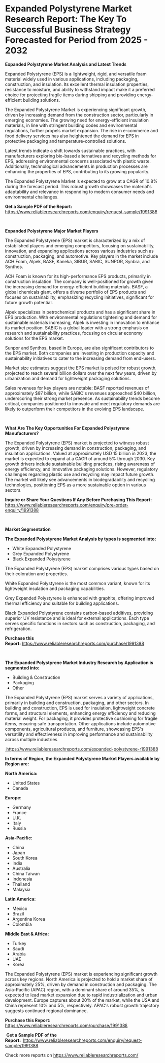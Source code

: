 <p><h1>Expanded Polystyrene Market Research Report: The Key To Successful Business Strategy Forecasted for Period from 2025 - 2032</h1></p><p><strong>Expanded Polystyrene Market Analysis and Latest Trends</strong></p>
<p><p>Expanded Polystyrene (EPS) is a lightweight, rigid, and versatile foam material widely used in various applications, including packaging, construction, and insulation. Its excellent thermal insulation properties, resistance to moisture, and ability to withstand impact make it a preferred choice for protecting fragile items during shipping and providing energy-efficient building solutions.</p><p>The Expanded Polystyrene Market is experiencing significant growth, driven by increasing demand from the construction sector, particularly in emerging economies. The growing need for energy-efficient insulation materials, in line with stringent building codes and environmental regulations, further propels market expansion. The rise in e-commerce and food delivery services has also heightened the demand for EPS in protective packaging and temperature-controlled solutions.</p><p>Latest trends indicate a shift towards sustainable practices, with manufacturers exploring bio-based alternatives and recycling methods for EPS, addressing environmental concerns associated with plastic waste. Additionally, technological advancements in production processes are enhancing the properties of EPS, contributing to its growing popularity.</p><p>The Expanded Polystyrene Market is expected to grow at a CAGR of 10.8% during the forecast period. This robust growth showcases the material's adaptability and relevance in responding to modern consumer needs and environmental challenges.</p></p>
<p><strong>Get a Sample PDF of the Report:&nbsp;</strong> <a href="https://www.reliableresearchreports.com/enquiry/request-sample/1991388?utm_campaign=2290&utm_medium=2&utm_source=Github&utm_content=ia&utm_term=31032025&utm_id=expanded-polystyrene">https://www.reliableresearchreports.com/enquiry/request-sample/1991388</a></p>
<p>&nbsp;</p>
<p><strong>Expanded Polystyrene Major Market Players</strong></p>
<p><p>The Expanded Polystyrene (EPS) market is characterized by a mix of established players and emerging competitors, focusing on sustainability, innovation, and expanding applications across various industries such as construction, packaging, and automotive. Key players in the market include ACH Foam, Alpek, BASF, Kaneka, SIBUR, SABIC, SUNPOR, Synbra, and Synthos.</p><p>ACH Foam is known for its high-performance EPS products, primarily in construction insulation. The company is well-positioned for growth given the increasing demand for energy-efficient building materials. BASF, a global chemicals giant, offers a diverse portfolio of EPS products and focuses on sustainability, emphasizing recycling initiatives, significant for future growth potential.</p><p>Alpek specializes in petrochemical products and has a significant share in EPS production. With environmental regulations tightening and demand for sustainable materials increasing, Alpek is investing in innovation to enhance its market position. SABIC is a global leader with a strong emphasis on research and sustainability practices, focusing on circular economy solutions for the EPS market.</p><p>Sunpor and Synthos, based in Europe, are also significant contributors to the EPS market. Both companies are investing in production capacity and sustainability initiatives to cater to the increasing demand from end-users.</p><p>Market size estimates suggest the EPS market is poised for robust growth, projected to reach several billion dollars over the next few years, driven by urbanization and demand for lightweight packaging solutions.</p><p>Sales revenues for key players are notable: BASF reported revenues of approximately $87 billion, while SABIC's revenues approached $40 billion, underscoring their strong market presence. As sustainability trends become critical, companies positioned to innovate and meet regulatory demands are likely to outperform their competitors in the evolving EPS landscape.</p></p>
<p>&nbsp;</p>
<p><strong>What Are The Key Opportunities For Expanded Polystyrene Manufacturers?</strong></p>
<p><p>The Expanded Polystyrene (EPS) market is projected to witness robust growth, driven by increasing demand in construction, packaging, and insulation applications. Valued at approximately USD 15 billion in 2023, the market is expected to expand at a CAGR of around 5% through 2030. Key growth drivers include sustainable building practices, rising awareness of energy efficiency, and innovative packaging solutions. However, regulatory challenges regarding plastic use and recycling may impact future growth. The market will likely see advancements in biodegradability and recycling technologies, positioning EPS as a more sustainable option in various sectors.</p></p>
<p><strong>Inquire or Share Your Questions If Any Before Purchasing This Report:</strong> <a href="https://www.reliableresearchreports.com/enquiry/pre-order-enquiry/1991388?utm_campaign=2290&utm_medium=2&utm_source=Github&utm_content=ia&utm_term=31032025&utm_id=expanded-polystyrene">https://www.reliableresearchreports.com/enquiry/pre-order-enquiry/1991388</a></p>
<p>&nbsp;</p>
<p><strong>Market Segmentation</strong></p>
<p><strong>The Expanded Polystyrene Market Analysis by types is segmented into:</strong></p>
<p><ul><li>White Expanded Polystyrene</li><li>Grey Expanded Polystyrene</li><li>Black Expanded Polystyrene</li></ul></p>
<p><p>The Expanded Polystyrene (EPS) market comprises various types based on their coloration and properties. </p><p>White Expanded Polystyrene is the most common variant, known for its lightweight insulation and packaging capabilities. </p><p>Grey Expanded Polystyrene is enhanced with graphite, offering improved thermal efficiency and suitable for building applications. </p><p>Black Expanded Polystyrene contains carbon-based additives, providing superior UV resistance and is ideal for external applications. Each type serves specific functions in sectors such as construction, packaging, and refrigeration.</p></p>
<p><strong>Purchase this Report:&nbsp;</strong><a href="https://www.reliableresearchreports.com/purchase/1991388?utm_campaign=2290&utm_medium=2&utm_source=Github&utm_content=ia&utm_term=31032025&utm_id=expanded-polystyrene">https://www.reliableresearchreports.com/purchase/1991388</a></p>
<p>&nbsp;</p>
<p><strong>The Expanded Polystyrene Market Industry Research by Application is segmented into:</strong></p>
<p><ul><li>Building & Construction</li><li>Packaging</li><li>Other</li></ul></p>
<p><p>The Expanded Polystyrene (EPS) market serves a variety of applications, primarily in building and construction, packaging, and other sectors. In building and construction, EPS is used for insulation, lightweight concrete forms, and structural elements, enhancing energy efficiency and reducing material weight. For packaging, it provides protective cushioning for fragile items, ensuring safe transportation. Other applications include automotive components, agricultural products, and furniture, showcasing EPS's versatility and effectiveness in improving performance and sustainability across multiple industries.</p></p>
<p><a href="https://www.reliableresearchreports.com/expanded-polystyrene-r1991388?utm_campaign=2290&utm_medium=2&utm_source=Github&utm_content=ia&utm_term=31032025&utm_id=expanded-polystyrene">&nbsp;https://www.reliableresearchreports.com/expanded-polystyrene-r1991388</a></p>
<p><strong>In terms of Region, the Expanded Polystyrene Market Players available by Region are:</strong></p>
<p>
    <p> <strong> North America: </strong>
        <ul>
            <li>United States</li>
            <li>Canada</li>
        </ul>
        </p> 
    <p> <strong> Europe: </strong>
        <ul>
            <li>Germany</li>
            <li>France</li>
            <li>U.K.</li>
            <li>Italy</li>
            <li>Russia</li>
        </ul>
        </p> 
    <p> <strong> Asia-Pacific: </strong>
        <ul>
            <li>China</li>
            <li>Japan</li>
            <li>South Korea</li>
            <li>India</li>
            <li>Australia</li>
            <li>China Taiwan</li>
            <li>Indonesia</li>
            <li>Thailand</li>
            <li>Malaysia</li>
        </ul>
        </p> 
    <p> <strong> Latin America: </strong>
        <ul>
            <li>Mexico</li>
            <li>Brazil</li>
            <li>Argentina Korea</li>
            <li>Colombia</li>
        </ul>
        </p> 
    <p> <strong> Middle East & Africa: </strong>
        <ul>
            <li>Turkey</li>
            <li>Saudi</li>
            <li>Arabia</li>
            <li>UAE</li>
            <li>Korea</li>
        </ul>
    </p>
    </p>
<p><p>The Expanded Polystyrene (EPS) market is experiencing significant growth across key regions. North America is projected to hold a market share of approximately 25%, driven by demand in construction and packaging. The Asia-Pacific (APAC) region, with a dominant share of around 35%, is expected to lead market expansion due to rapid industrialization and urban development. Europe captures about 20% of the market, while the USA and China represent 10% and 5%, respectively. APAC's robust growth trajectory suggests continued regional dominance.</p></p>
<p><strong>Purchase this Report: </strong><a href="https://www.reliableresearchreports.com/purchase/1991388?utm_campaign=2290&utm_medium=2&utm_source=Github&utm_content=ia&utm_term=31032025&utm_id=expanded-polystyrene">https://www.reliableresearchreports.com/purchase/1991388</a></p>
<p>&nbsp;<strong>Get a Sample PDF of the Report:&nbsp;&nbsp;</strong><a href="https://www.reliableresearchreports.com/enquiry/request-sample/1991388?utm_campaign=2290&utm_medium=2&utm_source=Github&utm_content=ia&utm_term=31032025&utm_id=expanded-polystyrene">https://www.reliableresearchreports.com/enquiry/request-sample/1991388</a></p>
<p><strong></strong></p>
<p>Check more reports on <a href="https://www.reliableresearchreports.com/?utm_campaign=2290&utm_medium=2&utm_source=Github&utm_content=ia&utm_term=31032025&utm_id=expanded-polystyrene">https://www.reliableresearchreports.com/</a></p>